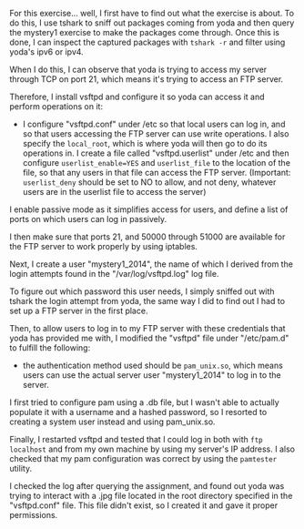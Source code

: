 For this exercise... well, I first have to find out what the exercise is about.
To do this, I use tshark to sniff out packages coming from yoda and then query the mystery1 exercise to make the
packages come through.
Once this is done, I can inspect the captured packages with `tshark -r` and filter using yoda's ipv6 or ipv4.

When I do this, I can observe that yoda is trying to access my server through TCP on port 21, which means it's trying
to access an FTP server.

Therefore, I install vsftpd and configure it so yoda can access it and perform operations on it:
- I configure "vsftpd.conf" under /etc so that local users can log in, and so that users accessing the FTP server can
use write operations. I also specify the `local_root`, which is where yoda will then go to do its operations in.
I create a file called "vsftpd.userlist" under /etc and then configure `userlist_enable=YES` and `userlist_file` to
the location of the file, so that any users in that file can access the FTP server. (Important: `userlist_deny` should
be set to NO to allow, and not deny, whatever users are in the userlist file to access the server)

I enable passive mode as it simplifies access for users, and define a list of ports on which users can log in
passively.

I then make sure that ports 21, and 50000 through 51000 are available for the FTP server to work properly by using
iptables.

Next, I create a user "mystery1_2014", the name of which I derived from the login attempts found in the
"/var/log/vsftpd.log" log file.

To figure out which password this user needs, I simply sniffed out with tshark the login attempt from yoda, the same
way I did to find out I had to set up a FTP server in the first place.

Then, to allow users to log in to my FTP server with these credentials that yoda has provided me with, I modified the
"vsftpd" file under "/etc/pam.d" to fulfill the following:
- the authentication method used should be `pam_unix.so`, which means users can use the actual server user
"mystery1_2014" to log in to the server.

I first tried to configure pam using a .db file, but I wasn't able to actually populate it with a username and a 
hashed password, so I resorted to creating a system user instead and using pam_unix.so.

Finally, I restarted vsftpd and tested that I could log in both with `ftp localhost` and from my own machine by using
my server's IP address. I also checked that my pam configuration was correct by using the `pamtester` utility.

I checked the log after querying the assignment, and found out yoda was trying to interact with a .jpg file located
in the root directory specified in the "vsftpd.conf" file. This file didn't exist, so I created it and gave it proper
permissions.
